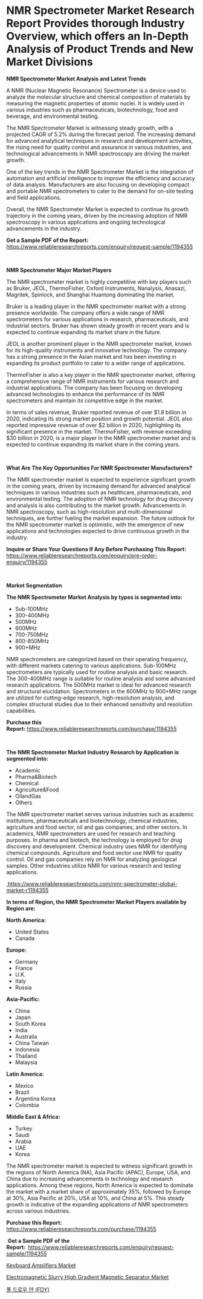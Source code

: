 <p><h1>NMR Spectrometer Market Research Report Provides thorough Industry Overview, which offers an In-Depth Analysis of Product Trends and New Market Divisions</h1></p><p><strong>NMR Spectrometer Market Analysis and Latest Trends</strong></p>
<p><p>A NMR (Nuclear Magnetic Resonance) Spectrometer is a device used to analyze the molecular structure and chemical composition of materials by measuring the magnetic properties of atomic nuclei. It is widely used in various industries such as pharmaceuticals, biotechnology, food and beverage, and environmental testing.</p><p>The NMR Spectrometer Market is witnessing steady growth, with a projected CAGR of 5.2% during the forecast period. The increasing demand for advanced analytical techniques in research and development activities, the rising need for quality control and assurance in various industries, and technological advancements in NMR spectroscopy are driving the market growth.</p><p>One of the key trends in the NMR Spectrometer Market is the integration of automation and artificial intelligence to improve the efficiency and accuracy of data analysis. Manufacturers are also focusing on developing compact and portable NMR spectrometers to cater to the demand for on-site testing and field applications.</p><p>Overall, the NMR Spectrometer Market is expected to continue its growth trajectory in the coming years, driven by the increasing adoption of NMR spectroscopy in various applications and ongoing technological advancements in the industry.</p></p>
<p><strong>Get a Sample PDF of the Report:&nbsp;</strong> <a href="https://www.reliableresearchreports.com/enquiry/request-sample/1194355">https://www.reliableresearchreports.com/enquiry/request-sample/1194355</a></p>
<p>&nbsp;</p>
<p><strong>NMR Spectrometer Major Market Players</strong></p>
<p><p>The NMR spectrometer market is highly competitive with key players such as Bruker, JEOL, ThermoFisher, Oxford Instruments, Nanalysis, Anasazi, Magritek, Spinlock, and Shanghai Huantong dominating the market. </p><p>Bruker is a leading player in the NMR spectrometer market with a strong presence worldwide. The company offers a wide range of NMR spectrometers for various applications in research, pharmaceuticals, and industrial sectors. Bruker has shown steady growth in recent years and is expected to continue expanding its market share in the future.</p><p>JEOL is another prominent player in the NMR spectrometer market, known for its high-quality instruments and innovative technology. The company has a strong presence in the Asian market and has been investing in expanding its product portfolio to cater to a wider range of applications.</p><p>ThermoFisher is also a key player in the NMR spectrometer market, offering a comprehensive range of NMR instruments for various research and industrial applications. The company has been focusing on developing advanced technologies to enhance the performance of its NMR spectrometers and maintain its competitive edge in the market.</p><p>In terms of sales revenue, Bruker reported revenue of over $1.8 billion in 2020, indicating its strong market position and growth potential. JEOL also reported impressive revenue of over $2 billion in 2020, highlighting its significant presence in the market. ThermoFisher, with revenue exceeding $30 billion in 2020, is a major player in the NMR spectrometer market and is expected to continue expanding its market share in the coming years.</p></p>
<p>&nbsp;</p>
<p><strong>What Are The Key Opportunities For NMR Spectrometer Manufacturers?</strong></p>
<p><p>The NMR spectrometer market is expected to experience significant growth in the coming years, driven by increasing demand for advanced analytical techniques in various industries such as healthcare, pharmaceuticals, and environmental testing. The adoption of NMR technology for drug discovery and analysis is also contributing to the market growth. Advancements in NMR spectroscopy, such as high-resolution and multi-dimensional techniques, are further fueling the market expansion. The future outlook for the NMR spectrometer market is optimistic, with the emergence of new applications and technologies expected to drive continuous growth in the industry.</p></p>
<p><strong>Inquire or Share Your Questions If Any Before Purchasing This Report:</strong> <a href="https://www.reliableresearchreports.com/enquiry/pre-order-enquiry/1194355">https://www.reliableresearchreports.com/enquiry/pre-order-enquiry/1194355</a></p>
<p>&nbsp;</p>
<p><strong>Market Segmentation</strong></p>
<p><strong>The NMR Spectrometer Market Analysis by types is segmented into:</strong></p>
<p><ul><li>Sub-100MHz</li><li>300-400MHz</li><li>500MHz</li><li>600MHz</li><li>700-750MHz</li><li>800-850MHz</li><li>900+MHz</li></ul></p>
<p><p>NMR spectrometers are categorized based on their operating frequency, with different markets catering to various applications. Sub-100MHz spectrometers are typically used for routine analysis and basic research. The 300-400MHz range is suitable for routine analysis and some advanced research applications. The 500MHz market is ideal for advanced research and structural elucidation. Spectrometers in the 600MHz to 900+MHz range are utilized for cutting-edge research, high-resolution analysis, and complex structural studies due to their enhanced sensitivity and resolution capabilities.</p></p>
<p><strong>Purchase this Report:&nbsp;</strong><a href="https://www.reliableresearchreports.com/purchase/1194355">https://www.reliableresearchreports.com/purchase/1194355</a></p>
<p>&nbsp;</p>
<p><strong>The NMR Spectrometer Market Industry Research by Application is segmented into:</strong></p>
<p><ul><li>Academic</li><li>Pharma&Biotech</li><li>Chemical</li><li>Agriculture&Food</li><li>OilandGas</li><li>Others</li></ul></p>
<p><p>The NMR spectrometer market serves various industries such as academic institutions, pharmaceuticals and biotechnology, chemical industries, agriculture and food sector, oil and gas companies, and other sectors. In academics, NMR spectrometers are used for research and teaching purposes. In pharma and biotech, the technology is employed for drug discovery and development. Chemical industry uses NMR for identifying chemical compounds. Agriculture and food sector use NMR for quality control. Oil and gas companies rely on NMR for analyzing geological samples. Other industries utilize NMR for various research and testing applications.</p></p>
<p><a href="https://www.reliableresearchreports.com/nmr-spectrometer-global-market-r1194355">&nbsp;https://www.reliableresearchreports.com/nmr-spectrometer-global-market-r1194355</a></p>
<p><strong>In terms of Region, the NMR Spectrometer Market Players available by Region are:</strong></p>
<p>
    <p> <strong> North America: </strong>
        <ul>
            <li>United States</li>
            <li>Canada</li>
        </ul>
        </p> 
    <p> <strong> Europe: </strong>
        <ul>
            <li>Germany</li>
            <li>France</li>
            <li>U.K.</li>
            <li>Italy</li>
            <li>Russia</li>
        </ul>
        </p> 
    <p> <strong> Asia-Pacific: </strong>
        <ul>
            <li>China</li>
            <li>Japan</li>
            <li>South Korea</li>
            <li>India</li>
            <li>Australia</li>
            <li>China Taiwan</li>
            <li>Indonesia</li>
            <li>Thailand</li>
            <li>Malaysia</li>
        </ul>
        </p> 
    <p> <strong> Latin America: </strong>
        <ul>
            <li>Mexico</li>
            <li>Brazil</li>
            <li>Argentina Korea</li>
            <li>Colombia</li>
        </ul>
        </p> 
    <p> <strong> Middle East & Africa: </strong>
        <ul>
            <li>Turkey</li>
            <li>Saudi</li>
            <li>Arabia</li>
            <li>UAE</li>
            <li>Korea</li>
        </ul>
    </p>
    </p>
<p><p>The NMR spectrometer market is expected to witness significant growth in the regions of North America (NA), Asia Pacific (APAC), Europe, USA, and China due to increasing advancements in technology and research applications. Among these regions, North America is expected to dominate the market with a market share of approximately 35%, followed by Europe at 30%, Asia Pacific at 20%, USA at 10%, and China at 5%. This steady growth is indicative of the expanding applications of NMR spectrometers across various industries.</p></p>
<p><strong>Purchase this Report: </strong><a href="https://www.reliableresearchreports.com/purchase/1194355">https://www.reliableresearchreports.com/purchase/1194355</a></p>
<p>&nbsp;<strong>Get a Sample PDF of the Report:&nbsp;&nbsp;</strong><a href="https://www.reliableresearchreports.com/enquiry/request-sample/1194355">https://www.reliableresearchreports.com/enquiry/request-sample/1194355</a></p>
<p><strong></strong></p>
<p><p><a href="https://issuu.com/reportprime-2/docs/keyboard-amplifiers-market-size-2030.pptx">Keyboard Amplifiers Market</a></p><p><a href="https://github.com/yoshih12/Market-Research-Report-List-3/blob/main/electromagnetic-slurry-high-gradient-magnetic-separator-market.md">Electromagnetic Slurry High Gradient Magnetic Separator Market</a></p><p><a href="https://medium.com/@fly879567/%ED%92%80%EB%93%9C%EB%A1%9C%EC%9A%B0%EC%8B%AC%EC%8B%AC%EC%82%AC-fdy-%EC%8B%9C%EC%9E%A5%EC%9D%80-%EC%8B%9C%EC%9E%A5-%EC%A0%90%EC%9C%A0%EC%9C%A8-%EA%B7%9C%EB%AA%A8-%EB%B0%8F-2031%EB%85%84%EA%B9%8C%EC%A7%80-%EC%98%88%EC%83%81%EB%90%9C-%EC%98%88%EC%B8%A1%EC%97%90-%EC%B4%88%EC%A0%90%EC%9D%84-%EB%A7%9E%EC%B6%94%EA%B3%A0-%EC%9E%88%EC%8A%B5%EB%8B%88%EB%8B%A4-320ceb5366bc">풀 드로우 얀 (FDY)</a></p></p>